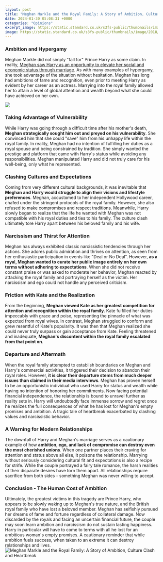 ```yaml
---
layout: post
title: "Meghan Markle and the Royal Family: A Story of Ambition, Culture Clash and Heartbreak"
date: 2024-01-30 05:08:31 +0000
categories: "Opinions"
excerpt_image: https://static.standard.co.uk/s3fs-public/thumbnails/image/2018/05/21/15/newroyalwedpix2105c.jpg?width=1875&amp;auto=webp&amp;quality=75
image: https://static.standard.co.uk/s3fs-public/thumbnails/image/2018/05/21/15/newroyalwedpix2105c.jpg?width=1875&amp;auto=webp&amp;quality=75
---
```


### Ambition and Hypergamy  
Meghan Markle did not simply "fall for" Prince Harry as some claim. In reality, [Meghan saw Harry as an opportunity to elevate her social and economic status through marriage](https://yt.io.vn/collection/alewine). As with many examples of hypergamy, she took advantage of the situation without hesitation. Meghan has long had ambitions of fame and recognition, even prior to meeting Harry as evident by her career as an actress. Marrying into the royal family allowed her to attain a level of global attention and wealth beyond what she could have achieved on her own.

![](https://i.pinimg.com/originals/47/de/85/47de85c89684a4a9e1d3730e4a09a6a1.jpg)
### Taking Advantage of Vulnerability
While Harry was going through a difficult time after his mother's death, **Meghan strategically sought him out and preyed on his vulnerability**. She convinced him that she could "save" him from his unhappy life within the royal family. In reality, Meghan had no intention of fulfilling her duties as a royal spouse and being constrained by tradition. She simply wanted the prestige and platform that came with Harry's status while avoiding any responsibilities. Meghan manipulated Harry and did not truly care for his well-being, only what he represented.
### Clashing Cultures and Expectations  
Coming from very different cultural backgrounds, it was inevitable that **Meghan and Harry would struggle to align their visions and lifestyle preferences**. Meghan, accustomed to her independent Hollywood career, chafed under the stringent protocols of the royal family. However, she also refused to make compromises and respect traditions. Meanwhile, Harry slowly began to realize that the life he wanted with Meghan was not compatible with his royal duties and ties to his family. The culture clash ultimately tore Harry apart between his beloved family and his wife.
### Narcissism and Thirst for Attention
Meghan has always exhibited classic narcissistic tendencies through her actions. She adores public admiration and thrives on attention, as seen from her enthusiastic participation in events like "Deal or No Deal". However, **as a royal, Meghan wanted to curate her public image entirely on her own terms without adhering to expectations**. When she did not receive constant praise or was asked to moderate her behavior, Meghan reacted by attacking the royal family and portraying herself as the victim. Her narcissism and ego could not handle any perceived criticism.
### Friction with Kate and the Realization  
From the beginning, **Meghan viewed Kate as her greatest competition for attention and recognition within the royal family**. Kate fulfilled her duties impeccably with grace and poise, representing the pinnacle of what was expected from royal wives. In contrast, Meghan struggled to conform and grew resentful of Kate's popularity. It was then that Meghan realized she could never truly surpass or gain acceptance from Kate. Feeling threatened and inadequate, **Meghan's discontent within the royal family escalated from that point on**. 
### Departure and Aftermath
When the royal family attempted to establish boundaries on Meghan and Harry's commercial activities, it triggered their decision to abandon their royal roles. However, **it is clear their departure stems from much deeper issues than claimed in their media interviews**. Meghan has proven herself to be an opportunistic individual who used Harry for status and wealth while having no intention of honoring her commitments. Now facing potential financial independence, the relationship is bound to unravel further as reality sets in. Harry will undoubtedly face immense sorrow and regret once he realizes the full consequences of what he has lost for Meghan's empty promises and ambition. A tragic tale of heartbreak exacerbated by clashing values and narcissistic behavior.
### A Warning for Modern Relationships
The downfall of Harry and Meghan's marriage serves as a cautionary example of how **ambition, ego, and lack of compromise can destroy even the most cherished unions**. When one partner places their craving for attention and status above all else, it poisons the relationship. Marrying without seriously considering cultural fit and expectations is also a recipe for strife. While the couple portrayed a fairy tale romance, the harsh realities of their disparate desires have torn them apart. All relationships require sacrifice from both sides - something Meghan was never willing to accept.
### Conclusion - The Human Cost of Ambition 
Ultimately, the greatest victims in this tragedy are Prince Harry, who appears to be slowly waking up to Meghan's true nature, and the British royal family who have lost a beloved member. Meghan has selfishly pursued her dreams of fame and fortune regardless of collateral damage. Now discarded by the royals and facing an uncertain financial future, the couple may soon learn ambition and narcissism do not sustain lasting happiness. Harry in particular will have to come to terms with all he lost for an ambitious woman's empty promises. A cautionary reminder that while ambition fuels success, when taken to an extreme it can destroy relationships and lives.
![Meghan Markle and the Royal Family: A Story of Ambition, Culture Clash and Heartbreak](https://static.standard.co.uk/s3fs-public/thumbnails/image/2018/05/21/15/newroyalwedpix2105c.jpg?width=1875&amp;auto=webp&amp;quality=75)
